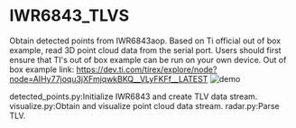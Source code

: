 # IWR6843_TLVS
Obtain detected points from IWR6843aop.
Based on Ti official out of box example, read 3D point cloud data from the serial port.
Users should first ensure that TI's out of box example can be run on your own device.
Out of box example link: https://dev.ti.com/tirex/explore/node?node=AIHy77joqu3jXFmjqwkBKQ__VLyFKFf__LATEST
![demo](https://user-images.githubusercontent.com/53046813/111251215-c1609900-8649-11eb-804f-19f9aedd31f7.png)

detected_points.py:Initialize IWR6843 and create TLV data stream.
visualize.py:Obtain and visualize point cloud data stream.
radar.py:Parse TLV.
